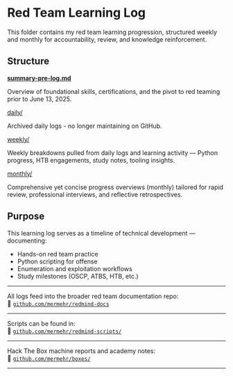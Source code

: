 # Red Team Learning Log

This folder contains my red team learning progression, structured weekly and monthly for accountability, review, and knowledge reinforcement.

## Structure

[**summary-pre-log.md**](summary-pre-log.md)

Overview of foundational skills, certifications, and the pivot to red teaming prior to June 13, 2025.

[daily/](./daily)

Archived daily logs - no longer maintaining on GitHub.

[weekly/](./weekly)

Weekly breakdowns pulled from daily logs and learning activity — Python progress, HTB engagements, study notes, tooling insights.

[monthly/](./monthly)

Comprehensive yet concise progress overviews (monthly) tailored for rapid review, professional interviews, and reflective retrospectives.

## Purpose

This learning log serves as a timeline of technical development — documenting:

- Hands-on red team practice
- Python scripting for offense
- Enumeration and exploitation workflows
- Study milestones (OSCP, ATBS, HTB, etc.)

---

All logs feed into the broader red team documentation repo:  
📎 [`github.com/mermehr/redmind-docs`](https://github.com/mermehr/redmind-docs)

---

Scripts can be found in:  
📎 [`github.com/mermehr/redmind-scripts/`](https://github.com/mermehr/redmind-scripts/)

---

Hack The Box machine reports and academy notes:  
📎 [`github.com/mermehr/boxes/`](https://github.com/mermehr/boxes/)

---
